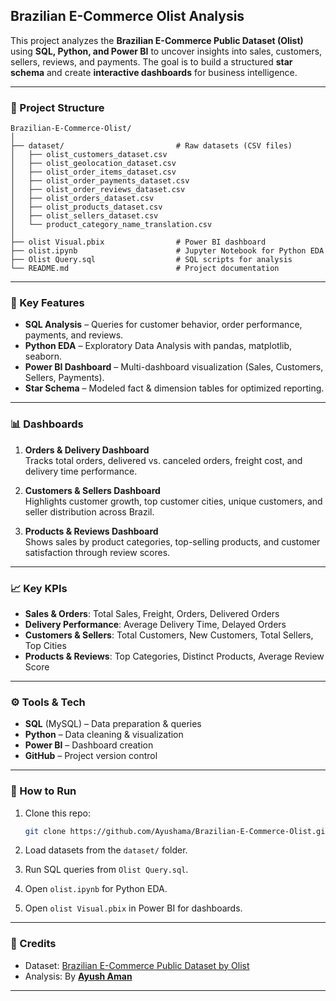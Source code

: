 ##  Brazilian E-Commerce Olist Analysis

This project analyzes the **Brazilian E-Commerce Public Dataset (Olist)** using **SQL, Python, and Power BI** to uncover insights into sales, customers, sellers, reviews, and payments. The goal is to build a structured **star schema** and create **interactive dashboards** for business intelligence.

---
 
### 📂 Project Structure
 
```
Brazilian-E-Commerce-Olist/
│
├── dataset/                         # Raw datasets (CSV files)
│   ├── olist_customers_dataset.csv
│   ├── olist_geolocation_dataset.csv
│   ├── olist_order_items_dataset.csv
│   ├── olist_order_payments_dataset.csv
│   ├── olist_order_reviews_dataset.csv
│   ├── olist_orders_dataset.csv
│   ├── olist_products_dataset.csv
│   ├── olist_sellers_dataset.csv
│   └── product_category_name_translation.csv
│
├── olist Visual.pbix                # Power BI dashboard
├── olist.ipynb                      # Jupyter Notebook for Python EDA
├── Olist Query.sql                  # SQL scripts for analysis
└── README.md                        # Project documentation
```

---

### 🔑 Key Features

* **SQL Analysis** – Queries for customer behavior, order performance, payments, and reviews.
* **Python EDA** – Exploratory Data Analysis with pandas, matplotlib, seaborn.
* **Power BI Dashboard** – Multi-dashboard visualization (Sales, Customers, Sellers, Payments).
* **Star Schema** – Modeled fact & dimension tables for optimized reporting.

---
### 📊 Dashboards

1. **Orders & Delivery Dashboard**  
   Tracks total orders, delivered vs. canceled orders, freight cost, and delivery time performance.  

2. **Customers & Sellers Dashboard**  
   Highlights customer growth, top customer cities, unique customers, and seller distribution across Brazil.  

3. **Products & Reviews Dashboard**  
   Shows sales by product categories, top-selling products, and customer satisfaction through review scores.  
---

### 📈 Key KPIs

- **Sales & Orders**: Total Sales, Freight, Orders, Delivered Orders  
- **Delivery Performance**: Average Delivery Time, Delayed Orders  
- **Customers & Sellers**: Total Customers, New Customers, Total Sellers, Top Cities  
- **Products & Reviews**: Top Categories, Distinct Products, Average Review Score

---

### ⚙️ Tools & Tech

* **SQL** (MySQL) – Data preparation & queries
* **Python** – Data cleaning & visualization
* **Power BI** – Dashboard creation
* **GitHub** – Project version control

---

### 📌 How to Run

1. Clone this repo:

   ```bash
   git clone https://github.com/Ayushama/Brazilian-E-Commerce-Olist.git
   ```
2. Load datasets from the `dataset/` folder.
3. Run SQL queries from `Olist Query.sql`.
4. Open `olist.ipynb` for Python EDA.
5. Open `olist Visual.pbix` in Power BI for dashboards.

---

### 📢 Credits

* Dataset: [Brazilian E-Commerce Public Dataset by Olist](https://www.kaggle.com/datasets/olistbr/brazilian-ecommerce)
* Analysis: By **[Ayush Aman](www.linkedin.com/in/ayush-aman-039817161)**

---
